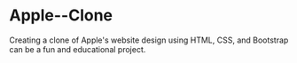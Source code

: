 # Apple--Clone
 Creating a clone of Apple's website design using HTML, CSS, and Bootstrap can be a fun and educational project. 
